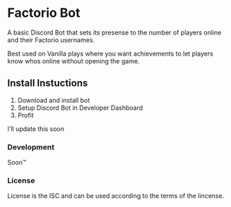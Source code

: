 # Factorio Bot

A basic Discord Bot that sets its presense to the number of players online and their Factorio usernames.

Best used on Vanilla plays where you want achievements to let players know whos online without opening the game.

## Install Instuctions

1. Download and install bot
2. Setup Discord Bot in Developer Dashboard
3. Profit

I'll update this soon

### Development

Soon™

### License

License is the ISC and can be used according to the terms of the lincense.
